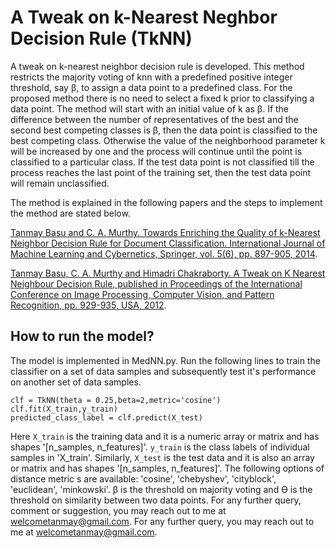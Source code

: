 # A Tweak on k-Nearest Neghbor Decision Rule (TkNN)
A tweak on k-nearest neighbor decision rule is developed. This method restricts the majority voting of knn with a predefined positive integer threshold, say β, to assign a data point to a predefined class. For the proposed method there is no need to select a fixed k prior to classifying a data point. The method will start with an initial value of k as β. If the difference between the number of representatives of the best and the second best competing classes is β, then the data point is classified to the best competing class. Otherwise the value of the neighborhood parameter k will be increased by one and the process will continue until the point is classified to a particular class. If the test data point is not classified till the process reaches the last point of the training set, then the test data point will remain unclassified. 

The method is explained in the following papers and the steps to implement the method are stated below.

[Tanmay Basu and C. A. Murthy. Towards Enriching the Quality of  k-Nearest Neighbor Decision Rule for Document Classification. International Journal of Machine Learning and Cybernetics, Springer, vol. 5(6), pp. 897-905, 2014](https://doi.org/10.1007/s13042-013-0177-1).


[Tanmay Basu, C. A. Murthy and Himadri Chakraborty. A Tweak on K Nearest Neighbour Decision Rule, published in Proceedings of the International Conference on Image Processing, Computer Vision, and Pattern Recognition, pp. 929-935, USA, 2012](https://pdfs.semanticscholar.org/7f8e/304d99bc4bb48a3a63600a20fd4ddaaf75b3.pdf).

## How to run the model?

The model is implemented in MedNN.py. Run the following lines to train the classifier on a set of data samples and subsequently test it's performance on another set of data samples. 

```
clf = TkNN(theta = 0.25,beta=2,metric='cosine')
clf.fit(X_train,y_train)
predicted_class_label = clf.predict(X_test)
```

Here `X_train` is the training data and it is a numeric  array or matrix and has shapes '[n_samples, n_features]'. `y_train` is the class labels of individual samples in 'X_train'. Similarly, `X_test` is the test data and it is also an array or matrix and has shapes '[n_samples, n_features]'. The following options of distance metric s are available: 'cosine', 'chebyshev', 'cityblock', 'euclidean', 'minkowski'. β is the threshold on majority voting and ϴ is the threshold on similarity between two data points.
For any further query, comment or suggestion, you may reach out to me at welcometanmay@gmail.com. For any further query, you may reach out to me at welcometanmay@gmail.com.
